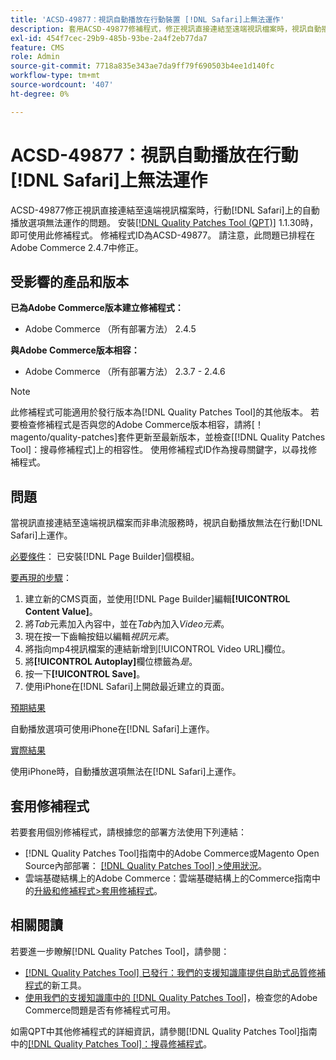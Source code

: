 ```yaml
---
title: 'ACSD-49877：視訊自動播放在行動裝置 [!DNL Safari]上無法運作'
description: 套用ACSD-49877修補程式，修正視訊直接連結至遠端視訊檔案時，視訊自動播放選項在行動裝置 [!DNL Safari] 上無法運作的Adobe Commerce問題。
exl-id: 454f7cec-29b9-485b-93be-2a4f2eb77da7
feature: CMS
role: Admin
source-git-commit: 7718a835e343ae7da9ff79f690503b4ee1d140fc
workflow-type: tm+mt
source-wordcount: '407'
ht-degree: 0%

---
```


# ACSD-49877：視訊自動播放在行動[!DNL Safari]上無法運作

ACSD-49877修正視訊直接連結至遠端視訊檔案時，行動[!DNL Safari]上的自動播放選項無法運作的問題。 安裝[[!DNL Quality Patches Tool (QPT)]](/help/announcements/adobe-commerce-announcements/magento-quality-patches-released-new-tool-to-self-serve-quality-patches.md) 1.1.30時，即可使用此修補程式。 修補程式ID為ACSD-49877。 請注意，此問題已排程在Adobe Commerce 2.4.7中修正。

## 受影響的產品和版本

**已為Adobe Commerce版本建立修補程式：**

* Adobe Commerce （所有部署方法） 2.4.5

**與Adobe Commerce版本相容：**

* Adobe Commerce （所有部署方法） 2.3.7 - 2.4.6

>[!NOTE]
>
>此修補程式可能適用於發行版本為[!DNL Quality Patches Tool]的其他版本。 若要檢查修補程式是否與您的Adobe Commerce版本相容，請將[！magento/quality-patches]套件更新至最新版本，並檢查[[!DNL Quality Patches Tool]：搜尋修補程式]上的相容性。 使用修補程式ID作為搜尋關鍵字，以尋找修補程式。

## 問題

當視訊直接連結至遠端視訊檔案而非串流服務時，視訊自動播放無法在行動[!DNL Safari]上運作。

<u>必要條件</u>：
已安裝[!DNL Page Builder]個模組。

<u>要再現的步驟</u>：

1. 建立新的CMS頁面，並使用[!DNL Page Builder]編輯&#x200B;**[!UICONTROL Content Value]**。
1. 將&#x200B;*Tab*&#x200B;元素加入內容中，並在&#x200B;*Tab*&#x200B;內加入&#x200B;*Video元素*。
1. 現在按一下齒輪按鈕以編輯&#x200B;*視訊元素*。
1. 將指向mp4視訊檔案的連結新增到[!UICONTROL Video URL]欄位。
1. 將&#x200B;**[!UICONTROL Autoplay]**&#x200B;欄位標籤為&#x200B;*是*。
1. 按一下&#x200B;**[!UICONTROL Save]**。
1. 使用iPhone在[!DNL Safari]上開啟最近建立的頁面。

<u>預期結果</u>

自動播放選項可使用iPhone在[!DNL Safari]上運作。

<u>實際結果</u>

使用iPhone時，自動播放選項無法在[!DNL Safari]上運作。

## 套用修補程式

若要套用個別修補程式，請根據您的部署方法使用下列連結：

* [!DNL Quality Patches Tool]指南中的Adobe Commerce或Magento Open Source內部部署： [[!DNL Quality Patches Tool] >使用狀況](https://experienceleague.adobe.com/docs/commerce-operations/tools/quality-patches-tool/usage.html)。
* 雲端基礎結構上的Adobe Commerce：雲端基礎結構上的Commerce指南中的[升級和修補程式>套用修補程式](https://experienceleague.adobe.com/docs/commerce-cloud-service/user-guide/develop/upgrade/apply-patches.html)。

## 相關閱讀

若要進一步瞭解[!DNL Quality Patches Tool]，請參閱：

* [[!DNL Quality Patches Tool] 已發行：我們的支援知識庫提供自助式品質修補程式](/help/announcements/adobe-commerce-announcements/magento-quality-patches-released-new-tool-to-self-serve-quality-patches.md)的新工具。
* [使用我們的支援知識庫中的 [!DNL Quality Patches Tool]](/help/support-tools/patches-available-in-qpt-tool/check-patch-for-magento-issue-with-magento-quality-patches.md)，檢查您的Adobe Commerce問題是否有修補程式可用。

如需QPT中其他修補程式的詳細資訊，請參閱[!DNL Quality Patches Tool]指南中的[[!DNL Quality Patches Tool]：搜尋修補程式](https://experienceleague.adobe.com/tools/commerce-quality-patches/index.html)。
